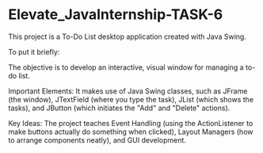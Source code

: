 # Elevate_JavaInternship-TASK-6

This project is a To-Do List desktop application created with Java Swing.

 To put it briefly:

 The objective is to develop an interactive, visual window for managing a to-do list.

 Important Elements: It makes use of Java Swing classes, such as JFrame (the window), JTextField (where you type the task), JList (which shows the tasks), and JButton (which initiates the "Add" and "Delete" actions).

 Key Ideas: The project teaches Event Handling (using the ActionListener to make buttons actually do something when clicked), Layout Managers (how to arrange components neatly), and GUI development.
